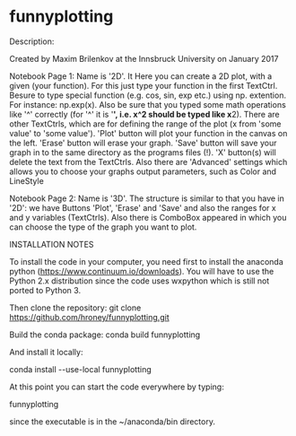 # funnyplotting

Description:

Created by Maxim Brilenkov at the Innsbruck University on January 2017

Notebook Page 1: Name is '2D'. It Here you can create a 2D plot, with a given (your function). For this just type your function in the first
                 TextCtrl. Besure to type special function (e.g. cos, sin, exp etc.) using np. extention. For instance: np.exp(x). Also be sure that you typed some math operations like '^' correctly (for '^' it is '**', i.e. x^2 should be typed like x**2).
                 There are other TextCtrls, which are for defining the range of the plot (x from 'some value' to 'some value').
                 'Plot' button will plot your function in the canvas on the left.
                 'Erase' button will erase your graph.
                 'Save' button will save your graph in to the same directory as the programs files (!).
                 'X' button(s) will delete the text from the TextCtrls.
                 Also there are 'Advanced' settings which allows you to choose your graphs output parameters, such as Color and LineStyle

Notebook Page 2: Name is '3D'. The structure is similar to that you have in '2D': we have Buttons 'Plot', 'Erase' and 'Save' and also the
                 ranges for x and y variables (TextCtrls). Also there is ComboBox appeared in which you can choose the type of the graph 
                 you want to plot.

INSTALLATION NOTES

To install the code in your computer, you need first to install the anaconda python (https://www.continuum.io/downloads). 
You will have to use the Python 2.x distribution since the code uses wxpython which is still not ported to Python 3.

Then clone the repository: git clone https://github.com/hroney/funnyplotting.git

Build the conda package: conda build funnyplotting

And install it locally:

conda install --use-local funnyplotting

At this point you can start the code everywhere by typing:

funnyplotting

since the executable is in the ~/anaconda/bin directory.
